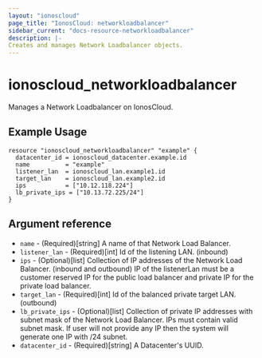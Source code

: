 ```yaml
---
layout: "ionoscloud"
page_title: "IonosCloud: networkloadbalancer"
sidebar_current: "docs-resource-networkloadbalancer"
description: |-
Creates and manages Network Loadbalancer objects.
---
```


# ionoscloud_networkloadbalancer

Manages a Network Loadbalancer  on IonosCloud.

## Example Usage

```hcl
resource "ionoscloud_networkloadbalancer" "example" {
  datacenter_id = ionoscloud_datacenter.example.id
  name          = "example"
  listener_lan  = ionoscloud_lan.example1.id
  target_lan    = ionoscloud_lan.example2.id
  ips           = ["10.12.118.224"]
  lb_private_ips = ["10.13.72.225/24"]
}
```

## Argument reference

- `name` - (Required)[string] A name of that Network Load Balancer.
- `listener_lan` - (Required)[int] Id of the listening LAN. (inbound)
- `ips` - (Optional)[list] Collection of IP addresses of the Network Load Balancer. (inbound and outbound) IP of the listenerLan must be a customer reserved IP for the public load balancer and private IP for the private load balancer.
- `target_lan` - (Required)[int] Id of the balanced private target LAN. (outbound)
- `lb_private_ips` - (Optional)[list] Collection of private IP addresses with subnet mask of the Network Load Balancer. IPs must contain valid subnet mask. If user will not provide any IP then the system will generate one IP with /24 subnet.
- `datacenter_id` - (Required)[string] A Datacenter's UUID.
